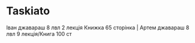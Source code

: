 # Taskiato
Іван джавараш 8 лвл 2 лекція 
Книжка 65 сторінка 
| Артем джавараш 8 лвл 9 лекція/Книга 100 ст